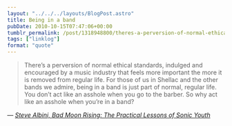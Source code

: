 ```yaml
---
layout: "../../../layouts/BlogPost.astro"
title: Being in a band
pubDate: 2010-10-15T07:47:06+00:00
tumblr_permalink: /post/1318948800/theres-a-perversion-of-normal-ethical-standards
tags: ["linklog"]
format: "quote"
---
```


> There&rsquo;s a perversion of normal ethical standards, indulged and encouraged by a music industry that feels more important the more it is removed from regular life. For those of us in Shellac and the other bands we admire, being in a band is just part of normal, regular life. You don&rsquo;t act like an asshole when you go to the barber. So why act like an asshole when you&rsquo;re in a band?

— <cite>[Steve Albini, _Bad Moon Rising: The Practical Lessons of Sonic Youth_](https://pitchfork.com/features/article/7871-bad-moon-rising-the-practical-lessons-of-sonic-youth/)</cite>
